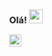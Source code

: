 ### Olá! <img src="https://media.giphy.com/media/hvRJCLFzcasrR4ia7z/giphy.gif" width="25px">
<a href="https://www.linkedin.com/in/lucas-oliveira-20398613b/">
  <img align="left" alt="Lucas' LinkedIN" width="22px" src="https://raw.githubusercontent.com/peterthehan/peterthehan/master/assets/linkedin.svg" />
</a>
